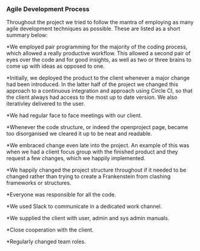 <h3> Agile Development Process</h3>

<p>Throughout the project we tried to follow the mantra of employing as many agile development techniques as possible. These are listed as a short summary below:</p>

*We employed pair programming for the majority of the coding process, which allowed a really productive workflow. This allowed a second pair of eyes over the code and for good insights, as well as two or three brains to come up with ideas as opposed to one.

*Initially, we deployed the product to the client whenever a major change had been introduced. In the latter half of the project we changed this approach to a continuous integration and approach using Circle CI, so that the client always had access to the most up to date version. We also iterativley delivered to the user.

*We had regular face to face meetings with our client.

*Whenever the code structure, or indeed the openproject page, became too disorganised we cleared it up to be neat and readable.

*We embraced change even late into the project. An example of this was when we had a client focus group with the finished product and they request a few changes, which we happily implemented.

*We happily changed the project structure throughout if it needed to be changed rather than trying to create a Frankenstein from clashing frameworks or structures.

*Everyone was responsible for all the code.

*We used Slack to communicate in a dedicated work channel.

*We supplied the client with user, admin and sys admin manuals.

*Close cooperation with the client.

*Regularly changed team roles.

